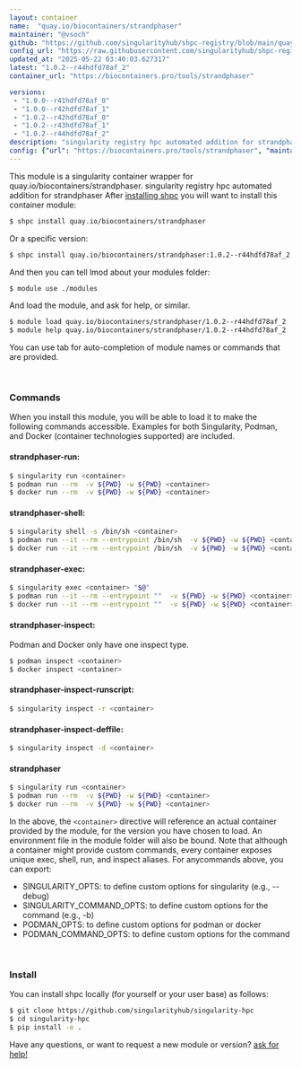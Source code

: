 ```yaml
---
layout: container
name:  "quay.io/biocontainers/strandphaser"
maintainer: "@vsoch"
github: "https://github.com/singularityhub/shpc-registry/blob/main/quay.io/biocontainers/strandphaser/container.yaml"
config_url: "https://raw.githubusercontent.com/singularityhub/shpc-registry/main/quay.io/biocontainers/strandphaser/container.yaml"
updated_at: "2025-05-22 03:40:03.627317"
latest: "1.0.2--r44hdfd78af_2"
container_url: "https://biocontainers.pro/tools/strandphaser"

versions:
 - "1.0.0--r41hdfd78af_0"
 - "1.0.0--r42hdfd78af_1"
 - "1.0.2--r42hdfd78af_0"
 - "1.0.2--r43hdfd78af_1"
 - "1.0.2--r44hdfd78af_2"
description: "singularity registry hpc automated addition for strandphaser"
config: {"url": "https://biocontainers.pro/tools/strandphaser", "maintainer": "@vsoch", "description": "singularity registry hpc automated addition for strandphaser", "latest": {"1.0.2--r44hdfd78af_2": "sha256:98faf27b8f771218e07adc79fb0931369dbcfd47c6f926369bd01128cfef5962"}, "tags": {"1.0.0--r41hdfd78af_0": "sha256:494a35b6be5692ae789f7cd36c1752e246a2eb77d2472d3cd5427de62b1b8398", "1.0.0--r42hdfd78af_1": "sha256:eb180559c14d3019fcf53f60997a5203379463e267b73dcb70c09f4b764ae571", "1.0.2--r42hdfd78af_0": "sha256:d8386c1b75329bd1a0aced6f8628905e3431b49afa6f40c23158b0f22271e78e", "1.0.2--r43hdfd78af_1": "sha256:a0b8212f4e8d73765f1c8b76ef590ed5501d82b19f5938f00430d33849b7e473", "1.0.2--r44hdfd78af_2": "sha256:98faf27b8f771218e07adc79fb0931369dbcfd47c6f926369bd01128cfef5962"}, "docker": "quay.io/biocontainers/strandphaser"}
---
```


This module is a singularity container wrapper for quay.io/biocontainers/strandphaser.
singularity registry hpc automated addition for strandphaser
After [installing shpc](#install) you will want to install this container module:


```bash
$ shpc install quay.io/biocontainers/strandphaser
```

Or a specific version:

```bash
$ shpc install quay.io/biocontainers/strandphaser:1.0.2--r44hdfd78af_2
```

And then you can tell lmod about your modules folder:

```bash
$ module use ./modules
```

And load the module, and ask for help, or similar.

```bash
$ module load quay.io/biocontainers/strandphaser/1.0.2--r44hdfd78af_2
$ module help quay.io/biocontainers/strandphaser/1.0.2--r44hdfd78af_2
```

You can use tab for auto-completion of module names or commands that are provided.

<br>

### Commands

When you install this module, you will be able to load it to make the following commands accessible.
Examples for both Singularity, Podman, and Docker (container technologies supported) are included.

#### strandphaser-run:

```bash
$ singularity run <container>
$ podman run --rm  -v ${PWD} -w ${PWD} <container>
$ docker run --rm  -v ${PWD} -w ${PWD} <container>
```

#### strandphaser-shell:

```bash
$ singularity shell -s /bin/sh <container>
$ podman run --it --rm --entrypoint /bin/sh  -v ${PWD} -w ${PWD} <container>
$ docker run --it --rm --entrypoint /bin/sh  -v ${PWD} -w ${PWD} <container>
```

#### strandphaser-exec:

```bash
$ singularity exec <container> "$@"
$ podman run --it --rm --entrypoint ""  -v ${PWD} -w ${PWD} <container> "$@"
$ docker run --it --rm --entrypoint ""  -v ${PWD} -w ${PWD} <container> "$@"
```

#### strandphaser-inspect:

Podman and Docker only have one inspect type.

```bash
$ podman inspect <container>
$ docker inspect <container>
```

#### strandphaser-inspect-runscript:

```bash
$ singularity inspect -r <container>
```

#### strandphaser-inspect-deffile:

```bash
$ singularity inspect -d <container>
```



#### strandphaser

```bash
$ singularity run <container>
$ podman run --rm  -v ${PWD} -w ${PWD} <container>
$ docker run --rm  -v ${PWD} -w ${PWD} <container>
```


In the above, the `<container>` directive will reference an actual container provided
by the module, for the version you have chosen to load. An environment file in the
module folder will also be bound. Note that although a container
might provide custom commands, every container exposes unique exec, shell, run, and
inspect aliases. For anycommands above, you can export:

 - SINGULARITY_OPTS: to define custom options for singularity (e.g., --debug)
 - SINGULARITY_COMMAND_OPTS: to define custom options for the command (e.g., -b)
 - PODMAN_OPTS: to define custom options for podman or docker
 - PODMAN_COMMAND_OPTS: to define custom options for the command

<br>

### Install

You can install shpc locally (for yourself or your user base) as follows:

```bash
$ git clone https://github.com/singularityhub/singularity-hpc
$ cd singularity-hpc
$ pip install -e .
```

Have any questions, or want to request a new module or version? [ask for help!](https://github.com/singularityhub/singularity-hpc/issues)